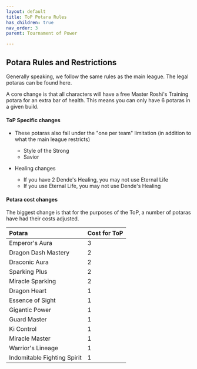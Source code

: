 ```yaml
---
layout: default
title: ToP Potara Rules
has_children: true
nav_order: 3
parent: Tournament of Power

---
```

## Potara Rules and Restrictions

Generally speaking, we follow the same rules as the main league. The legal potaras can be found here.

A core change is that all characters will have a free Master Roshi's Training potara for an extra bar of health. This means you can only have 6 potaras in a given build.

#### ToP Specific changes

* These potaras also fall under the "one per team" limitation (in addition to what the main league restricts)
    * Style of the Strong
    * Savior
    
* Healing changes
    * If you have 2 Dende's Healing, you may not use Eternal Life
    * If you use Eternal Life, you may not use Dende's Healing

#### Potara cost changes

The biggest change is that for the purposes of the ToP, a number of potaras have had their costs adjusted. 

|  Potara               | Cost for ToP     | 
| :---------------------| :----------------| 
|  Emperor's Aura       | 3                |
|  Dragon Dash Mastery  | 2                |
|  Draconic Aura        | 2                |
|  Sparking Plus        | 2                |
|  Miracle Sparking     | 2                |
|  Dragon Heart         | 1                |
|  Essence of Sight         | 1                |
|  Gigantic Power         | 1                |
|  Guard Master         | 1                |
|  Ki Control         | 1                |
|  Miracle Master         | 1                |
|  Warrior's Lineage         | 1                |
|  Indomitable Fighting Spirit | 1                |
